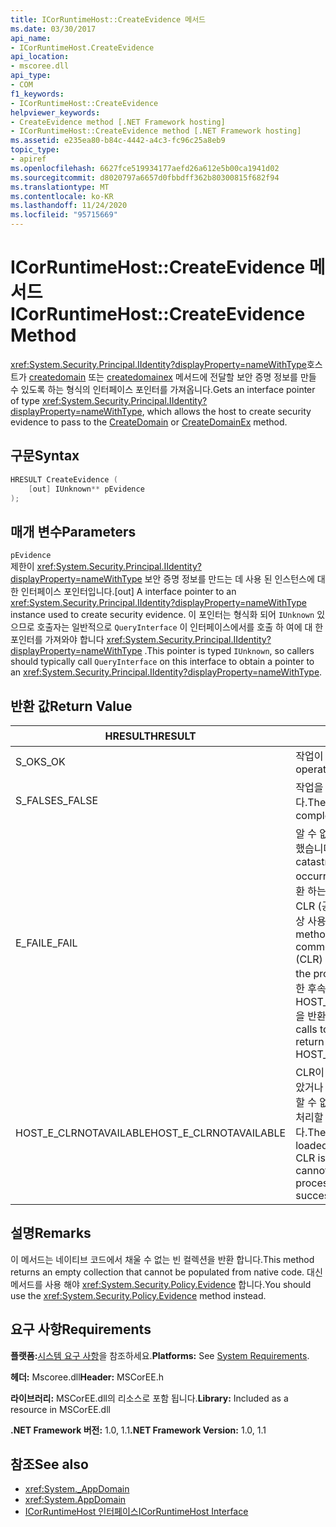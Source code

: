 ```yaml
---
title: ICorRuntimeHost::CreateEvidence 메서드
ms.date: 03/30/2017
api_name:
- ICorRuntimeHost.CreateEvidence
api_location:
- mscoree.dll
api_type:
- COM
f1_keywords:
- ICorRuntimeHost::CreateEvidence
helpviewer_keywords:
- CreateEvidence method [.NET Framework hosting]
- ICorRuntimeHost::CreateEvidence method [.NET Framework hosting]
ms.assetid: e235ea80-b84c-4442-a4c3-fc96c25a8eb9
topic_type:
- apiref
ms.openlocfilehash: 6627fce519934177aefd26a612e5b00ca1941d02
ms.sourcegitcommit: d8020797a6657d0fbbdff362b80300815f682f94
ms.translationtype: MT
ms.contentlocale: ko-KR
ms.lasthandoff: 11/24/2020
ms.locfileid: "95715669"
---
```

# <a name="icorruntimehostcreateevidence-method"></a><span data-ttu-id="1bb52-102">ICorRuntimeHost::CreateEvidence 메서드</span><span class="sxs-lookup"><span data-stu-id="1bb52-102">ICorRuntimeHost::CreateEvidence Method</span></span>

<span data-ttu-id="1bb52-103"><xref:System.Security.Principal.IIdentity?displayProperty=nameWithType>호스트가 [createdomain](icorruntimehost-createdomain-method.md) 또는 [createdomainex](icorruntimehost-createdomainex-method.md) 메서드에 전달할 보안 증명 정보를 만들 수 있도록 하는 형식의 인터페이스 포인터를 가져옵니다.</span><span class="sxs-lookup"><span data-stu-id="1bb52-103">Gets an interface pointer of type <xref:System.Security.Principal.IIdentity?displayProperty=nameWithType>, which allows the host to create security evidence to pass to the [CreateDomain](icorruntimehost-createdomain-method.md) or [CreateDomainEx](icorruntimehost-createdomainex-method.md) method.</span></span>  
  
## <a name="syntax"></a><span data-ttu-id="1bb52-104">구문</span><span class="sxs-lookup"><span data-stu-id="1bb52-104">Syntax</span></span>  
  
```cpp  
HRESULT CreateEvidence (  
    [out] IUnknown** pEvidence  
);  
```  
  
## <a name="parameters"></a><span data-ttu-id="1bb52-105">매개 변수</span><span class="sxs-lookup"><span data-stu-id="1bb52-105">Parameters</span></span>  

 `pEvidence`  
 <span data-ttu-id="1bb52-106">제한이 <xref:System.Security.Principal.IIdentity?displayProperty=nameWithType> 보안 증명 정보를 만드는 데 사용 된 인스턴스에 대 한 인터페이스 포인터입니다.</span><span class="sxs-lookup"><span data-stu-id="1bb52-106">[out] A interface pointer to an <xref:System.Security.Principal.IIdentity?displayProperty=nameWithType> instance used to create security evidence.</span></span> <span data-ttu-id="1bb52-107">이 포인터는 형식화 되어 `IUnknown` 있으므로 호출자는 일반적으로 `QueryInterface` 이 인터페이스에서를 호출 하 여에 대 한 포인터를 가져와야 합니다 <xref:System.Security.Principal.IIdentity?displayProperty=nameWithType> .</span><span class="sxs-lookup"><span data-stu-id="1bb52-107">This pointer is typed `IUnknown`, so callers should typically call `QueryInterface` on this interface to obtain a pointer to an <xref:System.Security.Principal.IIdentity?displayProperty=nameWithType>.</span></span>  
  
## <a name="return-value"></a><span data-ttu-id="1bb52-108">반환 값</span><span class="sxs-lookup"><span data-stu-id="1bb52-108">Return Value</span></span>  
  
|<span data-ttu-id="1bb52-109">HRESULT</span><span class="sxs-lookup"><span data-stu-id="1bb52-109">HRESULT</span></span>|<span data-ttu-id="1bb52-110">설명</span><span class="sxs-lookup"><span data-stu-id="1bb52-110">Description</span></span>|  
|-------------|-----------------|  
|<span data-ttu-id="1bb52-111">S_OK</span><span class="sxs-lookup"><span data-stu-id="1bb52-111">S_OK</span></span>|<span data-ttu-id="1bb52-112">작업이 완료되었습니다.</span><span class="sxs-lookup"><span data-stu-id="1bb52-112">The operation was successful.</span></span>|  
|<span data-ttu-id="1bb52-113">S_FALSE</span><span class="sxs-lookup"><span data-stu-id="1bb52-113">S_FALSE</span></span>|<span data-ttu-id="1bb52-114">작업을 완료 하지 못했습니다.</span><span class="sxs-lookup"><span data-stu-id="1bb52-114">The operation failed to complete.</span></span>|  
|<span data-ttu-id="1bb52-115">E_FAIL</span><span class="sxs-lookup"><span data-stu-id="1bb52-115">E_FAIL</span></span>|<span data-ttu-id="1bb52-116">알 수 없는 치명적인 오류가 발생 했습니다.</span><span class="sxs-lookup"><span data-stu-id="1bb52-116">An unknown, catastrophic failure occurred.</span></span> <span data-ttu-id="1bb52-117">메서드가 E_FAIL 반환 하는 경우 해당 프로세스에서 CLR (공용 언어 런타임)을 더 이상 사용할 수 없습니다.</span><span class="sxs-lookup"><span data-stu-id="1bb52-117">If a method returns E_FAIL, the common language runtime (CLR) is no longer usable in the process.</span></span> <span data-ttu-id="1bb52-118">호스팅 Api에 대 한 후속 호출은 HOST_E_CLRNOTAVAILABLE을 반환 합니다.</span><span class="sxs-lookup"><span data-stu-id="1bb52-118">Subsequent calls to any hosting APIs return HOST_E_CLRNOTAVAILABLE.</span></span>|  
|<span data-ttu-id="1bb52-119">HOST_E_CLRNOTAVAILABLE</span><span class="sxs-lookup"><span data-stu-id="1bb52-119">HOST_E_CLRNOTAVAILABLE</span></span>|<span data-ttu-id="1bb52-120">CLR이 프로세스에 로드 되지 않았거나 CLR이 관리 코드를 실행할 수 없거나 호출을 성공적으로 처리할 수 없는 상태에 있습니다.</span><span class="sxs-lookup"><span data-stu-id="1bb52-120">The CLR has not been loaded into a process, or the CLR is in a state in which it cannot run managed code or process the call successfully.</span></span>|  
  
## <a name="remarks"></a><span data-ttu-id="1bb52-121">설명</span><span class="sxs-lookup"><span data-stu-id="1bb52-121">Remarks</span></span>  

 <span data-ttu-id="1bb52-122">이 메서드는 네이티브 코드에서 채울 수 없는 빈 컬렉션을 반환 합니다.</span><span class="sxs-lookup"><span data-stu-id="1bb52-122">This method returns an empty collection that cannot be populated from native code.</span></span> <span data-ttu-id="1bb52-123">대신 메서드를 사용 해야 <xref:System.Security.Policy.Evidence> 합니다.</span><span class="sxs-lookup"><span data-stu-id="1bb52-123">You should use the <xref:System.Security.Policy.Evidence> method instead.</span></span>  
  
## <a name="requirements"></a><span data-ttu-id="1bb52-124">요구 사항</span><span class="sxs-lookup"><span data-stu-id="1bb52-124">Requirements</span></span>  

 <span data-ttu-id="1bb52-125">**플랫폼:**[시스템 요구 사항](../../get-started/system-requirements.md)을 참조하세요.</span><span class="sxs-lookup"><span data-stu-id="1bb52-125">**Platforms:** See [System Requirements](../../get-started/system-requirements.md).</span></span>  
  
 <span data-ttu-id="1bb52-126">**헤더:** Mscoree.dll</span><span class="sxs-lookup"><span data-stu-id="1bb52-126">**Header:** MSCorEE.h</span></span>  
  
 <span data-ttu-id="1bb52-127">**라이브러리:** MSCorEE.dll의 리소스로 포함 됩니다.</span><span class="sxs-lookup"><span data-stu-id="1bb52-127">**Library:** Included as a resource in MSCorEE.dll</span></span>  
  
 <span data-ttu-id="1bb52-128">**.NET Framework 버전:** 1.0, 1.1</span><span class="sxs-lookup"><span data-stu-id="1bb52-128">**.NET Framework Version:** 1.0, 1.1</span></span>  
  
## <a name="see-also"></a><span data-ttu-id="1bb52-129">참조</span><span class="sxs-lookup"><span data-stu-id="1bb52-129">See also</span></span>

- <xref:System._AppDomain>
- <xref:System.AppDomain>
- [<span data-ttu-id="1bb52-130">ICorRuntimeHost 인터페이스</span><span class="sxs-lookup"><span data-stu-id="1bb52-130">ICorRuntimeHost Interface</span></span>](icorruntimehost-interface.md)
